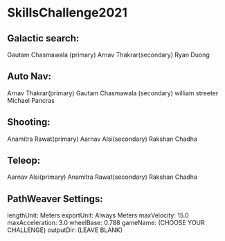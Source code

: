 # SkillsChallenge2021

## Galactic search:  
Gautam Chasmawala (primary)
Arnav Thakrar(secondary)
Ryan Duong

## Auto Nav:   
Arnav Thakrar(primary)
Gautam Chasmawala (secondary)
william streeter
Michael Pancras

## Shooting:   
Anamitra Rawat(primary)
Aarnav Alsi(secondary)
Rakshan Chadha

## Teleop:    
Aarnav Alsi(primary)
Anamitra Rawat(secondary)
Rakshan Chadha

## PathWeaver Settings: 

lengthUnit: Meters
exportUnit: Always Meters
maxVelocity: 15.0
maxAcceleration: 3.0
wheelBase: 0.788
gameName: (CHOOSE YOUR CHALLENGE)
outputDir: (LEAVE BLANK)